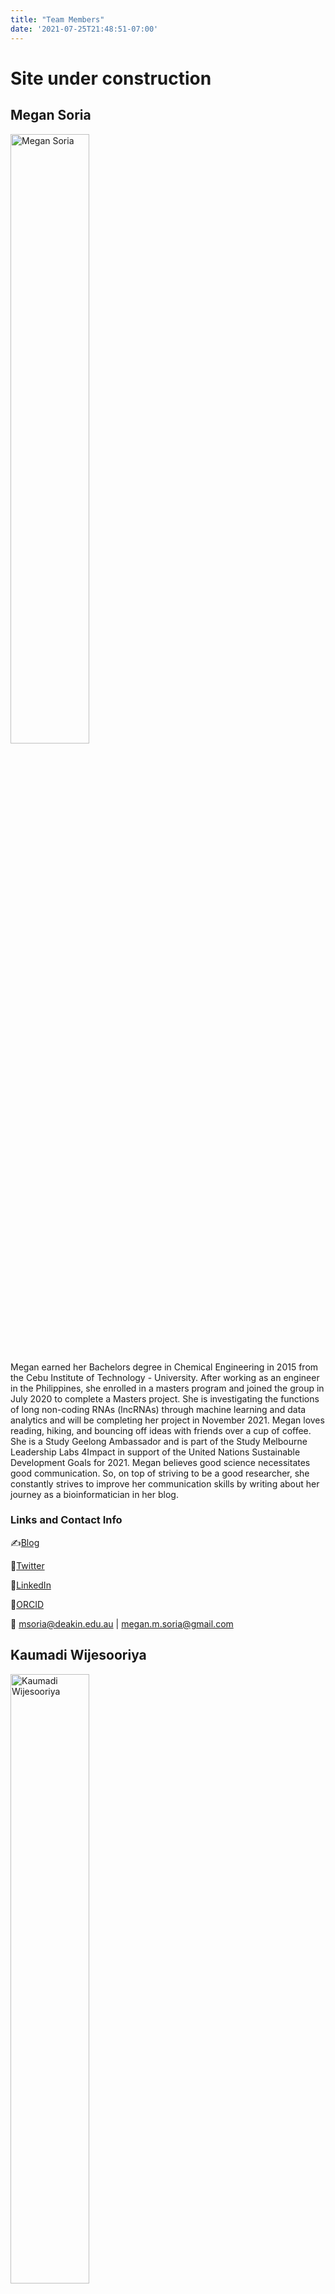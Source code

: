 ```yaml
---
title: "Team Members"
date: '2021-07-25T21:48:51-07:00'
---
```


# **Site under construction**

## Megan Soria

<img src="megan.jpg" alt="Megan Soria" width="50%" />

Megan earned her Bachelors degree in Chemical Engineering in 2015 from the Cebu Institute of Technology - University.
After working as an engineer in the Philippines, she enrolled in a masters program and joined the group in July 2020 to complete a Masters project.
She is investigating the functions of long non-coding RNAs (lncRNAs) through machine learning and data analytics and will be completing her project in November 2021.
Megan loves reading, hiking, and bouncing off ideas with friends over a cup of coffee.
She is a Study Geelong Ambassador and is part of the Study Melbourne Leadership Labs 4Impact in support of the United Nations Sustainable Development Goals for 2021.
Megan believes good science necessitates good communication.
So, on top of striving to be a good researcher, she constantly strives to improve her communication skills by writing about her journey as a bioinformatician in her blog.

### Links and Contact Info

✍[Blog](https://megsoria.space/)

🐥[Twitter](https://twitter.com/SoriaMegan)

👔[LinkedIn](https://www.linkedin.com/in/megan-soria-b8a97857/)

🔬[ORCID](https://orcid.org/0000-0002-8715-6854)

📩 <msoria@deakin.edu.au> | <megan.m.soria@gmail.com>

## Kaumadi Wijesooriya

<img src="kaumadi.jpg" alt="Kaumadi Wijesooriya" width="50%" />

Kaumadi earned her Bachelor of Science in Medical laboratory science in 2016 at University of Peradeniya, Sri Lanka.
Under the bachelor's degree, she completed work-based learning in Hematology, Clinical Biochemistry, Histology, Medical Microbiology, and Immunology.
Her undergraduate research study was about anti-obesity effect of indigenous medicines.
After 3 years of work as a medical laboratory scientist in health sector, she started her Master's in Biotechnology and Bioinformatics in Deakin University, Australia in 2019.
Currently, she is on her final year research project which is a survey of reporting standards in enrichment analysis.
She will complete her master's at the end of 2021 and looking forward to undertaking PhD in 2022. 

### Contact

email: mwijesooriya[αt]deakin.edu.au

## Mandhri Dushyanthi Abeysooriya

<img src="mandhri.jpg" alt=" Mandhri Dushyanthi Abeysooriya" width="50%" />

Mandhri earned her Bachelor’s degree in a combination of biotechnology, biochemistry and genetics from Bangalore university, India in year 2017 and her Master’s degree in Biotechnology and Bioinformatics from Deakin university, Australia in 2021. 
Mandhri joined the Ziemann lab in 2020 to complete her Master’s research project to investigate the effect of Homocysteine on DNA methylation and gene expression.
She was able to achieve distinction for her Master’s thesis project and was able to first author a manuscript entitled *“[Gene Name Errors: Lessons Not Learned](https://www.biorxiv.org/content/10.1101/2021.03.30.437702v1)”*. 
During her Bachelor’s degree, she was also able to first author another publication related to microbiology under the title *“[A Study on VRSA Prevalence in Hospital Settings-Bangalore India]([https://actascientific.com/ASMI/pdf/ASMI-02-0330.pdf)"*.
After her Bachelor’s she worked as a quality assurance intern in a leading pharmaceutical company in Sri Lanka.
She was recently selected to do her PhD at Deakin University after completing her Master's degree in July 2021 where she will be pursing her further studies in related to epigenetic mechanisms of sex differences in aging. 
As for leisure time activities, Mandhri likes to play chess and League of Legends (online game). She also enjoys cloud watching and listening to instrumental music. 

### Links and contact

* [My CV](http://ziemann-lab.net/public/mandy/CV_Mandhri_Abeysooriya.pdf)

* [LinkedIn](https://www.linkedin.com/in/mandhri-abeysooriya-3b622a62/)
    
* [Research Gate](https://www.researchgate.net/profile/Mandhri-Abeysooriya)

* [ORCID](https://orcid.org/0000-0003-2163-6203)

* [GitHub](https://github.com/mandhri)

* Email: mandhri.abeysooriya[αt]gmail.com 

<hr>

## Kingsley Isaac Ogamanya

<img src="kingsley.jpeg" alt="Kingsley Isaac Ogamanya" width="50%" />

Kingsley earned his bachelor degree in biochemistry in 2018 from The Federal University of Technology in Nigeria.
Kingsley joined the group in February 2021 to complete a masters project investigating the impacts of genetic variation among inbred mice on experimental findings. 
During his Bachelor's degree, Kingsley co-authored a publication on Biochemical and liver histological changes in rats exposed to sub-lethal dose of Uproot-pesticide and the protective potentials of nutritional supplements.
Kingsley will be completing his Masters project in November 2021 and will be looking for opportunities to start a PhD project or work as a bioinformatics or biotechnology research assistant in Australia or abroad. Kingsley loves the beach, dogs, and
enjoys playing snooker.

### Portfolio

Ujowundu CO, Ogamanya KI, Ujowundu FN, Adejoh VO, Iheme CI, Igwe KO. Biochemical and liver histological changes of Wistar albino rats exposed to uproot-pesticide and the protective potentials of nutritional supplements. J Appl Biol Biotech, 2020;8(04):026-032. DOI: https://dx.doi.org/10.7324/JABB.2020.80404

### Contact

Twitter: [@isaackingsley85](https://twitter.com/isaackingsley85)

Linkedin: www.linkedin.com/in/kingsley-isaac-ogamanya-3b146a19b

Email: isaackingsley85[αt]yahoo.com

<hr>

## Aaron Kovacs

<img src="aaron.png" alt="Aaron Kovacs" width="60%" />

Aaron earned his Bachelor of Biomedical Science with Distinction in 2020 from Deakin University.
Aaron joined the group in 2020 to undertake a placement with Mark Ziemann.
During this placement, Aaron collaboratively completed a bioinformatics project which involved creating accessible gene signatures for a number of diseases including diabetes, epilepsy, SARS, SARS-CoV-2, MERS and heart disease.
In 2021, Aaron began his Honours project investigating the role of epigenetic changes in contributing to phenotypic adaptations in guppies bred for many generations under altered light conditions.
Aaron will be completing his Honours in November of 2021 and is interested in undertaking a PhD project in 2022.

### Contact

email: akovacs[αt]deakin.edu.au

[LinkedIn](https://www.linkedin.com/mwlite/in/aaron-kovacs-717a61174)

<hr>